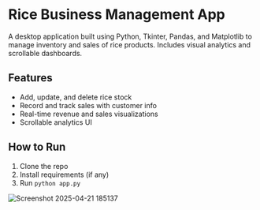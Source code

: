# Rice Business Management App

A desktop application built using Python, Tkinter, Pandas, and Matplotlib to manage inventory and sales of rice products. Includes visual analytics and scrollable dashboards.

## Features
- Add, update, and delete rice stock
- Record and track sales with customer info
- Real-time revenue and sales visualizations
- Scrollable analytics UI

## How to Run
1. Clone the repo
2. Install requirements (if any)
3. Run `python app.py`



![Screenshot 2025-04-21 185137](https://github.com/user-attachments/assets/26e9a364-7e76-43a8-8d6c-082cb49a212c)

